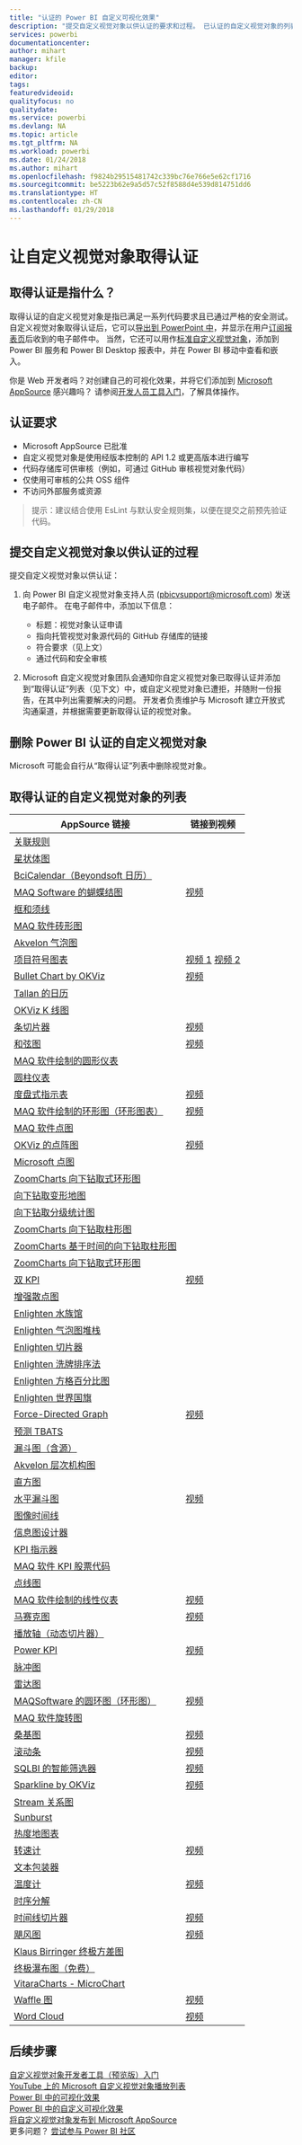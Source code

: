 ```yaml
---
title: "认证的 Power BI 自定义可视化效果"
description: "提交自定义视觉对象以供认证的要求和过程。 已认证的自定义视觉对象的列表。"
services: powerbi
documentationcenter: 
author: mihart
manager: kfile
backup: 
editor: 
tags: 
featuredvideoid: 
qualityfocus: no
qualitydate: 
ms.service: powerbi
ms.devlang: NA
ms.topic: article
ms.tgt_pltfrm: NA
ms.workload: powerbi
ms.date: 01/24/2018
ms.author: mihart
ms.openlocfilehash: f9824b29515481742c339bc76e766e5e62cf1716
ms.sourcegitcommit: be5223b62e9a5d57c52f8588d4e539d814751dd6
ms.translationtype: HT
ms.contentlocale: zh-CN
ms.lasthandoff: 01/29/2018
---
```

# <a name="getting-a-custom-visual-certified"></a>让自定义视觉对象取得认证
## <a name="what-is-meant-by-certified"></a>取得认证是指什么？
取得认证的自定义视觉对象是指已满足一系列代码要求且已通过严格的安全测试。  自定义视觉对象取得认证后，它可以[导出到 PowerPoint 中](service-publish-to-powerpoint.md)，并显示在用户[订阅报表页](service-report-subscribe.md)后收到的电子邮件中。 当然，它还可以用作[标准自定义视觉对象](power-bi-custom-visuals.md)，添加到 Power BI 服务和 Power BI Desktop 报表中，并在 Power BI 移动中查看和嵌入。

你是 Web 开发者吗？对创建自己的可视化效果，并将它们添加到 [Microsoft AppSource](https://appsource.microsoft.com) 感兴趣吗？ 请参阅[开发人员工具入门](service-custom-visuals-getting-started-with-developer-tools.md)，了解具体操作。


## <a name="certification-requirements"></a>认证要求
* Microsoft AppSource 已批准    
* 自定义视觉对象是使用经版本控制的 API 1.2 或更高版本进行编写    
* 代码存储库可供审核（例如，可通过 GitHub 审核视觉对象代码）    
* 仅使用可审核的公共 OSS 组件    
* 不访问外部服务或资源    

> 提示：建议结合使用 EsLint 与默认安全规则集，以便在提交之前预先验证代码。
> 
> 

## <a name="process-for-submitting-a-custom-visual-for-certification"></a>提交自定义视觉对象以供认证的过程
提交自定义视觉对象以供认证：

1. 向 Power BI 自定义视觉对象支持人员 (pbicvsupport@microsoft.com) 发送电子邮件。 在电子邮件中，添加以下信息：    
   
   * 标题：视觉对象认证申请    
   * 指向托管视觉对象源代码的 GitHub 存储库的链接    
   * 符合要求（见上文）    
   * 通过代码和安全审核    
2. Microsoft 自定义视觉对象团队会通知你自定义视觉对象已取得认证并添加到“取得认证”列表（见下文）中，或自定义视觉对象已遭拒，并随附一份报告，在其中列出需要解决的问题。 开发者负责维护与 Microsoft 建立开放式沟通渠道，并根据需要更新取得认证的视觉对象。

## <a name="removal-of-power-bi-certified-custom-visuals"></a>删除 Power BI 认证的自定义视觉对象
Microsoft 可能会自行从“取得认证”列表中删除视觉对象。  

## <a name="list-of-custom-visuals-that-have-been-certified"></a>取得认证的自定义视觉对象的列表
| AppSource 链接 | 链接到视频 |
| --- | --- |
| [关联规则](https://appsource.microsoft.com/en-us/product/power-bi-visuals/WA104380815) | |
| [星状体图](https://appsource.microsoft.com/product/power-bi-visuals/WA104380759?src=office&tab=Overview) | |
| [BciCalendar（Beyondsoft 日历）](https://appsource.microsoft.com/en-us/product/power-bi-visuals/WA104381096?src=office&tab=Overview)  | |
| [MAQ Software 的蝴蝶结图](https://appsource.microsoft.com/product/power-bi-visuals/WA104380838?src=office&tab=Overview) |[视频](https://youtu.be/So5xKMSpVJI) |
| [框和须线](https://appsource.microsoft.com/product/power-bi-visuals/WA104380831?src=office&tab=Overview) | |
| [MAQ 软件砖形图](https://appsource.microsoft.com/en-us/product/power-bi-visuals/WA104380836) | |
| [Akvelon 气泡图](https://appsource.microsoft.com/en-us/product/power-bi-visuals/WA104381340?src=office) | |
| [项目符号图表](https://store.office.com/app.aspx?assetid=WA104380755) |[视频 1](https://youtu.be/AOlsFYkfkcw)   [视频 2](https://youtu.be/AQvd2FhRyCI) |
| [Bullet Chart by OKViz](https://store.office.com/bullet-chart-by-okviz-WA104380953.aspx) |[视频](https://youtu.be/mtvUNl9bMjA) |
| [Tallan 的日历](https://appsource.microsoft.com/product/power-bi-visuals/WA104381146?src=office&tab=Overview) | |
| [OKViz K 线图](https://appsource.microsoft.com/en-us/product/power-bi-visuals/WA104380952) | |
| [条切片器](https://store.office.com/chiclet-slicer-WA104380756.aspx) |[视频](https://youtu.be/iYOkJ1APueY) |
| [和弦图](https://appsource.microsoft.com/product/power-bi-visuals/WA104380761?src=office&tab=Overview) |[视频](https://youtu.be/AQvd2FhRyCI) |
| [MAQ 软件绘制的圆形仪表](https://appsource.microsoft.com/product/power-bi-visuals/WA104380837?tab=Overview) | |
| [圆柱仪表](https://appsource.microsoft.com/product/power-bi-visuals/WA104380874) | |
| [度盘式指示表](https://appsource.microsoft.com/product/power-bi-visuals/WA104381184) |[视频](https://youtu.be/AOlsFYkfkcw) |
| [MAQ 软件绘制的环形图（环形图表）](https://appsource.microsoft.com/product/power-bi-visuals/WA104380824?tab=Overview) |[视频](https://youtu.be/pDToHDFHnq8) |
| [MAQ 软件点图](https://appsource.microsoft.com/en-us/product/power-bi-visuals/WA104381101) | |
| [OKViz 的点阵图](https://appsource.microsoft.com/product/power-bi-visuals/WA104381101?src=office&tab=Overview) |[视频](https://youtu.be/4lskRgcpFJY) |
| [Microsoft 点图](https://appsource.microsoft.com/en-us/product/power-bi-visuals/WA104380760?src=office) | |
| [ZoomCharts 向下钻取式环形图](https://appsource.microsoft.com/product/power-bi-visuals/WA104380858) | |
| [向下钻取变形地图](https://appsource.microsoft.com/en-us/product/power-bi-visuals/WA104381045?src=office) | |
| [向下钻取分级统计图](https://appsource.microsoft.com/en-us/product/power-bi-visuals/WA104381044?src=office) | |
| [ZoomCharts 向下钻取柱形图](https://appsource.microsoft.com/en-us/product/power-bi-visuals/WA104380881?src=office) | |
| [ZoomCharts 基于时间的向下钻取柱形图](https://appsource.microsoft.com/en-us/product/power-bi-visuals/WA104380881) | |
| [ZoomCharts 向下钻取式环形图](https://appsource.microsoft.com/en-us/product/power-bi-visuals/WA104380858) | |
| [双 KPI](https://store.office.com/dual-kpi-WA104380774.aspx) |[视频](https://youtu.be/821o0-eVBXo?list=PL1N57mwBHtN1vIjfvuBIzZllrmKo-Vz6x) |
| [增强散点图](https://appsource.microsoft.com/en-us/product/power-bi-visuals/WA104380762) | |
| [Enlighten 水族馆](https://appsource.microsoft.com/product/power-bi-visuals/WA104381112?src=office&tab=Overview) | |
| [Enlighten 气泡图堆栈](https://appsource.microsoft.com/en-us/product/power-bi-visuals/WA104380868) | |
| [Enlighten 切片器](https://appsource.microsoft.com/en-us/product/power-bi-visuals/WA104380960?tab=Overview) | |
| [Enlighten 洗牌排序法](https://appsource.microsoft.com/en-us/product/power-bi-visuals/WA104380849) | |
| [Enlighten 方格百分比图](https://appsource.microsoft.com/en-us/product/power-bi-visuals/WA104380850) | |
| [Enlighten 世界国旗](https://appsource.microsoft.com/en-us/product/power-bi-visuals/WA104380923) | |
| [Force-Directed Graph](https://appsource.microsoft.com/en-us/product/power-bi-visuals/WA104380764) |[视频](https://youtu.be/YsTa7uyJ4sg) |
| [预测 TBATS](https://appsource.microsoft.com/en-us/product/power-bi-visuals/WA104381326?src=office) | |
| [漏斗图（含源）]() | || [甘特图](https://store.office.com/gantt-WA104380765.aspx) |[视频](https://youtu.be/qJ7s_KrGiUU) |
| [Akvelon 层次机构图](https://appsource.microsoft.com/en-us/product/power-bi-visuals/WA104381333?src=office) | |
| [直方图](https://store.office.com/histogram-chart-WA104380776.aspx) | |
| [水平漏斗图](https://appsource.microsoft.com/product/power-bi-visuals/WA104380846) |[视频](https://youtu.be/SudZei68PPo) |
| [图像时间线](https://appsource.microsoft.com/en-us/product/power-bi-visuals/WA104381254) | |
| [信息图设计器](https://appsource.microsoft.com/en-us/product/power-bi-visuals/WA104380898?src=office) | |
| [KPI 指示器](https://store.office.com/kpi-indicator-WA104380832.aspx) | |
| [MAQ 软件 KPI 股票代码](https://appsource.microsoft.com/en-us/product/power-bi-visuals/WA104380946) | |
| [点线图](https://appsource.microsoft.com/en-us/product/power-bi-visuals/WA104380766?src=office) | |
| [MAQ 软件绘制的线性仪表](https://appsource.microsoft.com/product/power-bi-visuals/WA104380821?src=office&tab=Overview) |[视频](https://youtu.be/AOlsFYkfkcw) |
| [马赛克图](https://appsource.microsoft.com/product/power-bi-visuals/WA104380785?src=office&tab=Overview)  | [视频](https://youtu.be/90FLCKpgicA)|
| [播放轴（动态切片器）](https://store.office.com/play-axis-dynamic-slicer-WA104380981.aspx) | |
| [Power KPI](https://appsource.microsoft.com/product/power-bi-visuals/WA104381083) |[视频](https://youtu.be/IvfIP3E6-1Q) |
| [脉冲图](https://appsource.microsoft.com/en-us/product/power-bi-visuals/WA104381006) | |
| [雷达图](https://store.office.com/radar-chart-WA104380771.aspx) | |
| [MAQSoftware 的圆环图（环形图）](https://appsource.microsoft.com/en-us/product/power-bi-visuals/WA104380824?src=office&tab=Overview) | [视频](https://youtu.be/pDToHDFHnq8)|
| [MAQ 软件旋转图](https://appsource.microsoft.com/en-us/product/power-bi-visuals/WA104381007?src=office) |  |
| [桑基图](https://store.office.com/app.aspx?assetid=WA104380777.aspx) |[视频](https://youtu.be/WWP9wVUHGaA) |
| [滚动条](https://store.office.com/scroller-WA104381018.aspx) |[视频](https://youtu.be/uhRFQF2cGSY) |
| [SQLBI 的智能筛选器](https://store.office.com/smart-filter-by-okviz-WA104380859.aspx) |[视频](https://youtu.be/gcJsDDRQq28) |
| [Sparkline by OKViz](https://appsource.microsoft.com/product/power-bi-visuals/WA104380910?src=office&tab=Overview) |[视频](https://youtu.be/0m3Vnvso9tY) |
| [Stream 关系图](https://appsource.microsoft.com/en-us/product/power-bi-visuals/WA104380772?tab=Overview) |  |
| [Sunburst](https://appsource.microsoft.com/product/power-bi-visuals/WA104380767?src=office&tab=Overview) | |
| [热度地图表](https://store.office.com/table-heatmap-WA104380818.aspx) | |
| [转速计](https://store.office.com/tachometer-WA104380937.aspx?) |[视频](https://www.youtube.com/watch?v=C3OXdETbS9o) |
| [文本包装器](https://appsource.microsoft.com/product/power-bi-visuals/WA104380826) | |
| [温度计](https://appsource.microsoft.com/product/power-bi-visuals/WA104380847?src=office&tab=Overview) | [视频](https://youtu.be/SPX9mgrAdBc)|
| [时序分解](https://appsource.microsoft.com/product/power-bi-visuals/WA104380897) | |
| [时间线切片器](https://store.office.com/timeline-slicer-WA104380786.aspx) |[视频](https://youtu.be/ozMtZ4_NZ10) |
| [飓风图](https://store.office.com/tornado-chart-WA104380768.aspx) |[视频](https://youtu.be/AQvd2FhRyCI) |
| [Klaus Birringer 终极方差图](https://appsource.microsoft.com/en-us/product/power-bi-visuals/WA104381140?src=office) | |
| [终极瀑布图（免费）](https://appsource.microsoft.com/en-us/product/power-bi-visuals/WA104380956) | |
| [VitaraCharts - MicroChart](https://appsource.microsoft.com/en-us/product/power-bi-visuals/WA104381165) | |
| [Waffle 图](https://appsource.microsoft.com/product/power-bi-visuals/WA104381049?src=office&tab=Overview) |[视频](https://youtu.be/1vRqYUsm3Vk) |
| [Word Cloud](https://store.office.com/word-cloud-WA104380752.aspx?) |[视频](https://www.youtube.com/watch?v=AblTenl9fqo) |

## <a name="next-steps"></a>后续步骤
[自定义视觉对象开发者工具（预览版）入门](service-custom-visuals-getting-started-with-developer-tools.md)      
[YouTube 上的 Microsoft 自定义视觉对象播放列表](https://www.youtube.com/playlist?list=PL1N57mwBHtN1vIjfvuBIzZllrmKo-Vz6x)  
[Power BI 中的可视化效果](power-bi-report-visualizations.md)  
[Power BI 中的自定义可视化效果](power-bi-custom-visuals.md)  
[将自定义视觉对象发布到 Microsoft AppSource](developer/office-store.md)  
更多问题？ [尝试参与 Power BI 社区](http://community.powerbi.com/)


